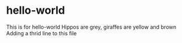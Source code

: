 # hello-world
This is for hello-world
Hippos are grey, giraffes are yellow and brown
Adding a thrid line to this file

